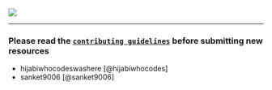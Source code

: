 <img src="./RTU DIGITAL LIBRARY.jpg" />

***

### **Please read the [`contributing guidelines`](./contributing.md) before submitting new resources**

* hijabiwhocodeswashere [@hijabiwhocodes]
* sanket9006 [@sanket9006]
